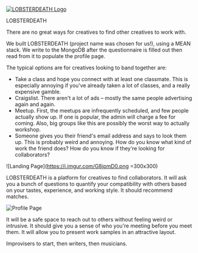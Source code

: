 [![LOBSTERDEATH Logo](http://sener.is/lobster.png)](http://hackreactor.com/)

<!-- [![Build Status](https://travis-ci.org/meanjs/mean.svg?branch=master)](https://travis-ci.org/meanjs/mean)
[![Dependencies Status](https://david-dm.org/meanjs/mean.svg)](https://david-dm.org/meanjs/mean)
 -->
LOBSTERDEATH 

There are no great ways for creatives to find other creatives to work with. 

We built LOBSTERDEATH (project name was chosen for us!), using a MEAN stack. We write to the MongoDB after the questionnaire is filled out then read from it to populate the profile page. 

The typical options are for creatives looking to band together are:

* Take a class and hope you connect with at least one classmate. This is especially annoying if you've already taken a lot of classes, and a really expensive gamble.
* Craigslist. There aren't a lot of ads – mostly the same people advertising again and again.
* Meetup. First, the meetups are infrequently scheduled, and few people actually show up. If one is popular, the admin will charge a fee for coming. Also, big groups like this are possibly the worst way to actually workshop.
* Someone gives you their friend's email address and says to look them up. This is probably weird and annoying. How do you know what kind of work the friend does? How do you know if they're looking for collaborators?

![Landing Page](https://i.imgur.com/G8jpmD0.png =300x300)

LOBSTERDEATH is a platform for creatives to find collaborators. It will ask you a bunch of questions to quantify your compatibility with others based on your tastes, experience, and working style. It should recommend matches. 

![Profile Page](https://slack-files.com/files-tmb/T0455847Q-F071T9F36-506f50f818/screen_shot_2015-06-30_at_12.46.31_pm_1024.png)

It will be a safe space to reach out to others without feeling weird or intrusive. It should give you a sense of who you're meeting before you meet them. It will allow you to present work samples in an attractive layout.

Improvisers to start, then writers, then musicians.
